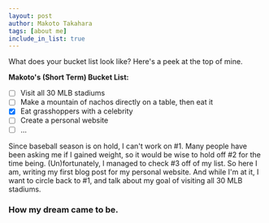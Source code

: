 ```yaml
---
layout: post
author: Makoto Takahara
tags: [about me]
include_in_list: true
---
```


What does your bucket list look like? Here's a peek at the top of mine.

**Makoto's (Short Term) Bucket List:**
- [ ] Visit all 30 MLB stadiums
- [ ] Make a mountain of nachos directly on a table, then eat it
- [X] Eat grasshoppers with a celebrity
- [ ] Create a personal website
- [ ]  ...

Since baseball season is on hold, I can't work on #1. 
Many people have been asking me if I gained weight, so it would be wise to hold off #2 for the time being.
(Un)fortunately, I managed to check #3 off of my list.
So here I am, writing my first blog post for my personal website. 
And while I'm at it, I want to circle back to #1, and talk about my goal of visiting all 30 MLB stadiums.

### How my dream came to be. 

